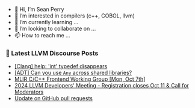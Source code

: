 - 👋 Hi, I’m Sean Perry
- 👀 I’m interested in compilers (c++, COBOL, llvm)
- 🌱 I’m currently learning ...
- 💞️ I’m looking to collaborate on ...
- 📫 How to reach me ...

<!---
s66perry/s66perry is a ✨ special ✨ repository because its `README.md` (this file) appears on your GitHub profile.
You can click the Preview link to take a look at your changes.
--->
### 📕 Latest LLVM Discourse Posts

<!-- DISCOURSE-LLVM:START -->
- [[Clang] help: &#39;int&#39; typedef disappears](https://discourse.llvm.org/t/clang-help-int-typedef-disappears/82374#post_1)
- [[ADT] Can you use `Any` across shared libraries?](https://discourse.llvm.org/t/adt-can-you-use-any-across-shared-libraries/82373#post_1)
- [MLIR C/C++ Frontend Working Group [Mon, Oct 7th]](https://discourse.llvm.org/t/mlir-c-c-frontend-working-group-mon-oct-7th/82372#post_1)
- [2024 LLVM Developers&#39; Meeting - Registration closes Oct 11 &amp; Call for Moderators](https://discourse.llvm.org/t/2024-llvm-developers-meeting-registration-closes-oct-11-call-for-moderators/82370#post_1)
- [Update on GitHub pull requests](https://discourse.llvm.org/t/update-on-github-pull-requests/71540?page=10#post_189)
<!-- DISCOURSE-LLVM:END -->
